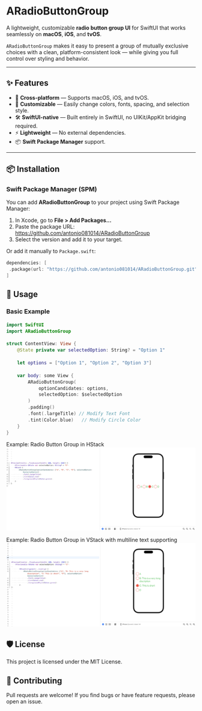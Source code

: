 # ARadioButtonGroup

A lightweight, customizable **radio button group UI** for SwiftUI that works seamlessly on **macOS**, **iOS**, and **tvOS**.

`ARadioButtonGroup` makes it easy to present a group of mutually exclusive choices with a clean, platform-consistent look — while giving you full control over styling and behavior.

---

## ✨ Features

- 🎯 **Cross-platform** — Supports macOS, iOS, and tvOS.
- 🎨 **Customizable** — Easily change colors, fonts, spacing, and selection style.
- 🛠 **SwiftUI-native** — Built entirely in SwiftUI, no UIKit/AppKit bridging required.
- ⚡ **Lightweight** — No external dependencies.
- 📦 **Swift Package Manager** support.

---

## 📦 Installation

### Swift Package Manager (SPM)
You can add **ARadioButtonGroup** to your project using Swift Package Manager:

1. In Xcode, go to **File > Add Packages...**
2. Paste the package URL: https://github.com/antonio081014/ARadioButtonGroup
3. Select the version and add it to your target.

Or add it manually to `Package.swift`:

```swift
dependencies: [
 .package(url: "https://github.com/antonio081014/ARadioButtonGroup.git", from: "1.3.0")
]
```

## 🚀 Usage

### Basic Example

```swift
import SwiftUI
import ARadioButtonGroup

struct ContentView: View {
    @State private var selectedOption: String? = "Option 1"

    let options = ["Option 1", "Option 2", "Option 3"]

    var body: some View {
        ARadioButtonGroup(
            optionCandidates: options,
            selectedOption: $selectedOption
        )
        .padding()
        .font(.largeTitle) // Modify Text Font
        .tint(Color.blue)   // Modify Circle Color
    }
}
```

Example: Radio Button Group in HStack
![Radio Button Group in HStack](./Resources/HStackExample.png)

Example: Radio Button Group in VStack with multiline text supporting
![Radio Button Group in VStack](./Resources/VStackExample.png)


## 🛡 License

This project is licensed under the MIT License.

## 🤝 Contributing

Pull requests are welcome!
If you find bugs or have feature requests, please open an issue.

